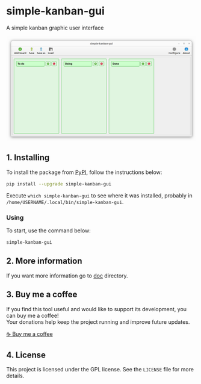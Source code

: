 # simple-kanban-gui

A simple kanban graphic user interface

![logo](screenshot.png)

## 1. Installing

To install the package from [PyPI](https://pypi.org/project/simple-kanban-gui/), follow the instructions below:


```bash
pip install --upgrade simple-kanban-gui
```

Execute `which simple-kanban-gui` to see where it was installed, probably in `/home/USERNAME/.local/bin/simple-kanban-gui`.

### Using

To start, use the command below:

```bash
simple-kanban-gui
```
## 2. More information

If you want more information go to [doc](https://github.com/trucomanx/SimpleKanbanGUI/blob/main/doc) directory.

## 3. Buy me a coffee

If you find this tool useful and would like to support its development, you can buy me a coffee!  
Your donations help keep the project running and improve future updates.  

[☕ Buy me a coffee](https://ko-fi.com/trucomanx) 

## 4. License

This project is licensed under the GPL license. See the `LICENSE` file for more details.
